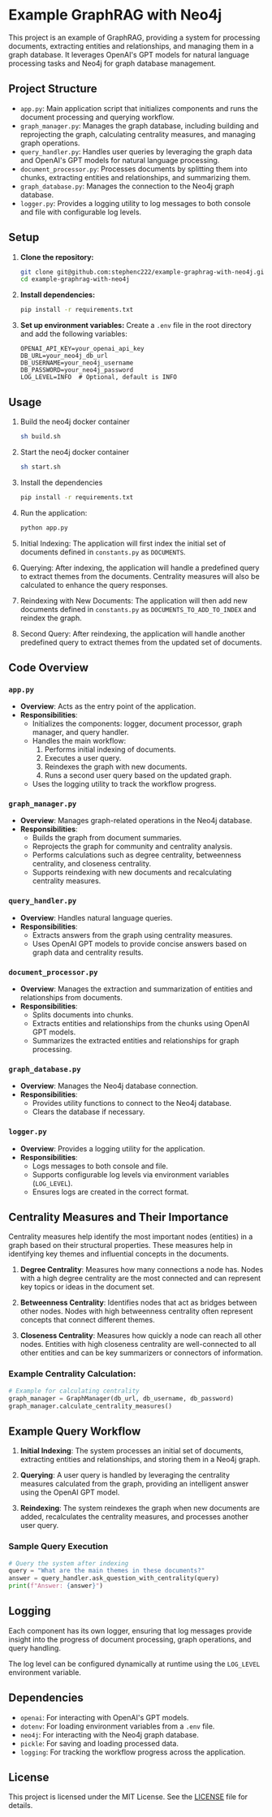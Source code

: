 # Example GraphRAG with Neo4j

This project is an example of GraphRAG, providing a system for processing documents, extracting entities and relationships, and managing them in a graph database. It leverages OpenAI's GPT models for natural language processing tasks and Neo4j for graph database management.

## Project Structure

- `app.py`: Main application script that initializes components and runs the document processing and querying workflow.
- `graph_manager.py`: Manages the graph database, including building and reprojecting the graph, calculating centrality measures, and managing graph operations.
- `query_handler.py`: Handles user queries by leveraging the graph data and OpenAI's GPT models for natural language processing.
- `document_processor.py`: Processes documents by splitting them into chunks, extracting entities and relationships, and summarizing them.
- `graph_database.py`: Manages the connection to the Neo4j graph database.
- `logger.py`: Provides a logging utility to log messages to both console and file with configurable log levels.

## Setup

1. **Clone the repository:**

   ```sh
   git clone git@github.com:stephenc222/example-graphrag-with-neo4j.git
   cd example-graphrag-with-neo4j
   ```

2. **Install dependencies:**

   ```sh
   pip install -r requirements.txt
   ```

3. **Set up environment variables:**
   Create a `.env` file in the root directory and add the following variables:

   ```env
   OPENAI_API_KEY=your_openai_api_key
   DB_URL=your_neo4j_db_url
   DB_USERNAME=your_neo4j_username
   DB_PASSWORD=your_neo4j_password
   LOG_LEVEL=INFO  # Optional, default is INFO
   ```

## Usage

1. Build the neo4j docker container

   ```sh
   sh build.sh
   ```

2. Start the neo4j docker container

   ```sh
   sh start.sh
   ```

3. Install the dependencies

   ```sh
   pip install -r requirements.txt
   ```

4. Run the application:

   ```sh
   python app.py
   ```

5. Initial Indexing:
   The application will first index the initial set of documents defined in `constants.py` as `DOCUMENTS`.

6. Querying:
   After indexing, the application will handle a predefined query to extract themes from the documents. Centrality measures will also be calculated to enhance the query responses.

7. Reindexing with New Documents:
   The application will then add new documents defined in `constants.py` as `DOCUMENTS_TO_ADD_TO_INDEX` and reindex the graph.

8. Second Query:
   After reindexing, the application will handle another predefined query to extract themes from the updated set of documents.

## Code Overview

### `app.py`

- **Overview**: Acts as the entry point of the application.
- **Responsibilities**:
  - Initializes the components: logger, document processor, graph manager, and query handler.
  - Handles the main workflow:
    1. Performs initial indexing of documents.
    2. Executes a user query.
    3. Reindexes the graph with new documents.
    4. Runs a second user query based on the updated graph.
  - Uses the logging utility to track the workflow progress.

### `graph_manager.py`

- **Overview**: Manages graph-related operations in the Neo4j database.
- **Responsibilities**:
  - Builds the graph from document summaries.
  - Reprojects the graph for community and centrality analysis.
  - Performs calculations such as degree centrality, betweenness centrality, and closeness centrality.
  - Supports reindexing with new documents and recalculating centrality measures.

### `query_handler.py`

- **Overview**: Handles natural language queries.
- **Responsibilities**:
  - Extracts answers from the graph using centrality measures.
  - Uses OpenAI GPT models to provide concise answers based on graph data and centrality results.

### `document_processor.py`

- **Overview**: Manages the extraction and summarization of entities and relationships from documents.
- **Responsibilities**:
  - Splits documents into chunks.
  - Extracts entities and relationships from the chunks using OpenAI GPT models.
  - Summarizes the extracted entities and relationships for graph processing.

### `graph_database.py`

- **Overview**: Manages the Neo4j database connection.
- **Responsibilities**:
  - Provides utility functions to connect to the Neo4j database.
  - Clears the database if necessary.

### `logger.py`

- **Overview**: Provides a logging utility for the application.
- **Responsibilities**:
  - Logs messages to both console and file.
  - Supports configurable log levels via environment variables (`LOG_LEVEL`).
  - Ensures logs are created in the correct format.

## Centrality Measures and Their Importance

Centrality measures help identify the most important nodes (entities) in a graph based on their structural properties. These measures help in identifying key themes and influential concepts in the documents.

1. **Degree Centrality**: Measures how many connections a node has. Nodes with a high degree centrality are the most connected and can represent key topics or ideas in the document set.
2. **Betweenness Centrality**: Identifies nodes that act as bridges between other nodes. Nodes with high betweenness centrality often represent concepts that connect different themes.

3. **Closeness Centrality**: Measures how quickly a node can reach all other nodes. Entities with high closeness centrality are well-connected to all other entities and can be key summarizers or connectors of information.

### Example Centrality Calculation:

```python
# Example for calculating centrality
graph_manager = GraphManager(db_url, db_username, db_password)
graph_manager.calculate_centrality_measures()
```

## Example Query Workflow

1. **Initial Indexing**:
   The system processes an initial set of documents, extracting entities and relationships, and storing them in a Neo4j graph.

2. **Querying**:
   A user query is handled by leveraging the centrality measures calculated from the graph, providing an intelligent answer using the OpenAI GPT model.

3. **Reindexing**:
   The system reindexes the graph when new documents are added, recalculates the centrality measures, and processes another user query.

### Sample Query Execution

```python
# Query the system after indexing
query = "What are the main themes in these documents?"
answer = query_handler.ask_question_with_centrality(query)
print(f"Answer: {answer}")
```

## Logging

Each component has its own logger, ensuring that log messages provide insight into the progress of document processing, graph operations, and query handling.

The log level can be configured dynamically at runtime using the `LOG_LEVEL` environment variable.

## Dependencies

- `openai`: For interacting with OpenAI's GPT models.
- `dotenv`: For loading environment variables from a `.env` file.
- `neo4j`: For interacting with the Neo4j graph database.
- `pickle`: For saving and loading processed data.
- `logging`: For tracking the workflow progress across the application.

## License

This project is licensed under the MIT License. See the [LICENSE](LICENSE.txt) file for details.
